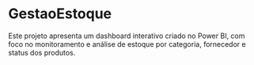 # GestaoEstoque
Este projeto apresenta um dashboard interativo criado no Power BI, com foco no monitoramento e análise de estoque por categoria, fornecedor e status dos produtos.
